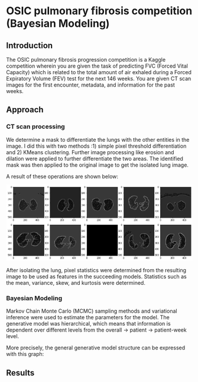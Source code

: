 # OSIC pulmonary fibrosis competition (Bayesian Modeling) 

## Introduction
The OSIC pulmonary fibrosis progression competition is a Kaggle competition wherein 
you are given the task of predicting FVC (Forced Vital Capacity) which is related to 
the total amount of air exhaled during a Forced Expiratory Volume (FEV) test for the next 146 weeks.
You are given CT scan images for the first encounter, metadata, and information for the past weeks.

## Approach

### CT scan processing
We determine a mask to differentiate the lungs with the other entities in the image. I did this
with two methods :1) simple pixel threshold differentiation and 2) KMeans clustering. 
Further image processing like erosion and dilation were applied to further differentiate the two areas.
The identified mask was then applied to the original image to get the isolated lung image. 

A result of these operations are shown below:

![](img/masked_lungs.png)


After isolating the lung, pixel statistics were determined from the resulting image to be used as features 
in the succeeding models. Statistics such as the mean, variance, skew, and kurtosis were determined.


### Bayesian Modeling

Markov Chain Monte Carlo (MCMC) sampling methods and variational inference were used
to estimate the parameters for the model. The generative model was hierarchical, which means that 
information is dependent over different levels from the overall -> patient -> patient-week level.  

More precisely, the general generative model structure can be expressed with this graph:



## Results









  
